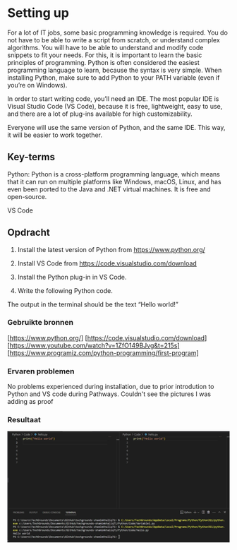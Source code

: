 # Setting up

For a lot of IT jobs, some basic programming knowledge is required. You do not have to be able to write a script from scratch, or understand complex algorithms. You will have to be able to understand and modify code snippets to fit your needs.
For this, it is important to learn the basic principles of programming. Python is often considered the easiest programming language to learn, because the syntax is very simple.
When installing Python, make sure to add Python to your PATH variable (even if you’re on Windows).

In order to start writing code, you’ll need an IDE. The most popular IDE is Visual Studio Code (VS Code), because it is free, lightweight, easy to use, and there are a lot of plug-ins available for high customizability.

Everyone will use the same version of Python, and the same IDE. This way, it will be easier to work together.


## Key-terms

Python:
Python is a cross-platform programming language, which means that it can run on multiple platforms like Windows, macOS, Linux, and has even been ported to the Java and .NET virtual machines. It is free and open-source.

VS Code

## Opdracht

1. Install the latest version of Python from https://www.python.org/

2. Install VS Code from https://code.visualstudio.com/download

3. Install the Python plug-in in VS Code.

4. Write the following Python code. 

The output in the terminal should be the text “Hello world!”

### Gebruikte bronnen
[https://www.python.org/]
[https://code.visualstudio.com/download]
[https://www.youtube.com/watch?v=1ZfO149BJvg&t=215s]
[https://www.programiz.com/python-programming/first-program]


### Ervaren problemen
No problems experienced during installation, due to prior introdution to Python and VS code during Pathways.
Couldn't see the pictures I was adding as proof

### Resultaat

![Alt text](<../../00_includes/Python/Setting up/Hello world.jpg>)

